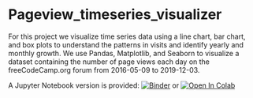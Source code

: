 # Pageview_timeseries_visualizer

For this project we visualize time series data using a line chart, bar chart, and box plots to understand the patterns in visits and identify yearly and monthly growth. We use Pandas, Matplotlib, and Seaborn to visualize a dataset containing the number of page views each day on the freeCodeCamp.org forum from 2016-05-09 to 2019-12-03.

A Jupyter Notebook version is provided: [![Binder](https://mybinder.org/badge_logo.svg)](https://mybinder.org/v2/gh/Sithlord-dev/Pageview_timeseries_visualizer/main?filepath=Page%20view%20time-series%20visualizer.ipynb) or [![Open In Colab](https://colab.research.google.com/assets/colab-badge.svg)](https://colab.research.google.com/github/Sithlord-dev/Sithlord-dev/Pageview_timeseries_visualizer/blob/main/Page%20view%20time-series%20visualizer.ipynb) 
